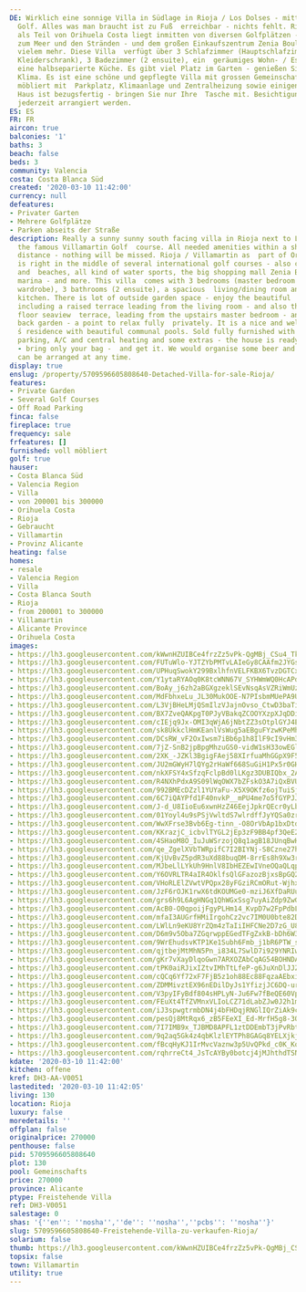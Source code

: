 ```yaml
---
DE: Wirklich eine sonnige Villa in Südlage in Rioja / Los Dolses - mitten in Villamartin
  Golf. Alles was man braucht ist zu Fuß  erreichbar - nichts fehlt. Rioja / Villamartin
  als Teil von Orihuela Costa liegt inmitten von diversen Golfplätzen - auch  nahe
  zum Meer und den Stränden - und dem großen Einkaufszentrum Zenia Boulevard - und
  vielem mehr. Diese Villa  verfügt über 3 Schlafzimmer (Hauptschlafzimmer mit begehbarem
  Kleiderschrank), 3 Badezimmer (2 ensuite), ein  geräumiges Wohn- / Esszimmer und
  eine halbseparierte Küche. Es gibt viel Platz im Garten - genießen Sie das schöne  spanische
  Klima. Es ist eine schöne und gepflegte Villa mit grossen Gemeinschaftspools. Komplett
  möbliert mit  Parkplatz, Klimaanlage und Zentralheizung sowie einigen Extras - das
  Haus ist bezugsfertig - bringen Sie nur Ihre  Tasche mit. Besichtigungen können
  jederzeit arrangiert werden.
ES: ES
FR: FR
aircon: true
balconies: '1'
baths: 3
beach: false
beds: 3
community: Valencia
costa: Costa Blanca Süd
created: '2020-03-10 11:42:00'
currency: null
defeatures:
- Privater Garten
- Mehrere Golfplätze
- Parken abseits der Straße
description: Really a sunny sunny south facing villa in Rioja next to Los Dolses and
  the famous Villamartin Golf  course. All needed amenities within a short walking
  distance - nothing will be missed. Rioja / Villamartin as  part of Orihuela Costa
  is right in the middle of several international golf courses - also close to sea
  and  beaches, all kind of water sports, the big shopping mall Zenia Boulevard, the
  marina - and more. This villa  comes with 3 bedrooms (master bedroom with walk in
  wardrobe), 3 bathrooms (2 ensuite), a spacious  living/dining room and a semi-separate
  kitchen. There is lot of outside garden space - enjoy the beautiful  Spanish climate,
  including a raised terrace leading from the living room - and also the huge top
  floor seaview  terrace, leading from the upstairs master bedroom - and a very private
  back garden - a point to relax fully  privately. It is a nice and well kept villa
  ́s residence with beautiful communal pools. Sold fully furnished with off  road
  parking, A/C and central heating and some extras - the house is ready to step in
  - bring only your bag -  and get it. We would organise some beer and wine. Viewings
  can be arranged at any time.
display: true
enslug: /property/5709596605808640-Detached-Villa-for-sale-Rioja/
features:
- Private Garden
- Several Golf Courses
- Off Road Parking
finca: false
fireplace: true
frequency: sale
frfeatures: []
furnished: voll möbliert
golf: true
hauser:
- Costa Blanca Süd
- Valencia Region
- Villa
- von 200001 bis 300000
- Orihuela Costa
- Rioja
- Gebraucht
- Villamartin
- Provinz Alicante
heating: false
homes:
- resale
- Valencia Region
- Villa
- Costa Blanca South
- Rioja
- from 200001 to 300000
- Villamartin
- Alicante Province
- Orihuela Costa
images:
- https://lh3.googleusercontent.com/kWwnHZUIBCe4frzZz5vPk-QgMBj_CSu4_Tk5brRSoowMrqnOv9kFKClGEKP8crKX04yTgWr3ESbdYGVT-jU=w640-rj-e30-l100
- https://lh3.googleusercontent.com/FUTuWlo-YJTZYbPMTvLAIeGy8CAAfm2JYGsmTrfv-6dgCfkMwqiVbVT_fAmpA7Dfl8MdIVg5e81_IwA9FheG=w640-rj-e30-l100
- https://lh3.googleusercontent.com/UPHuqSwokY299BxlhfnVELFKBX6TvzDGTCxRsNcvx97rHOwk6O8qf43MbtbtuXjmnwAbF7ZZNDp7zW8AJuuJBQ=w640-rj-e30-l100
- https://lh3.googleusercontent.com/Y1ytaRYAOq0K8tcWNN67V_SYHWmWQ0HcAPdccn0lapxcukPuYvDXvNjWwRSnz08sxtki4rJFed33gd3Z388=w640-rj-e30-l100
- https://lh3.googleusercontent.com/BoAy_j6zh2aBGXgzeklSEvNsqAsVZRiWmUzLtoHqGxm0tNb7GiQC60no2pQKopgPXVBVPzv-lmfIDK6j5N8=w640-rj-e30-l100
- https://lh3.googleusercontent.com/MdFbhxeLu_JL30MukOOE-N7PIsbmMUePA9U3mNxNRhKVZqWvRuzXZHoC_9hHb3SrZkYeSLjZApmLzaa8gB8=w640-rj-e30-l100
- https://lh3.googleusercontent.com/L3VjBHeLMjQSmIlzVJajnOvso_CtwD3baTid2qBFZpR6CZHcYQKrQYZ5SNdrjpTXFWqAqmGmOy2easbr6YOL=w640-rj-e30-l100
- https://lh3.googleusercontent.com/BX7ZveQAKpgT0PJyVBakqZCOOYXzpXJqDDiEPqj4EaQl_Se55Uoiaciej0SsW7O78TA10jB8eipi6RAc1ns=w640-rj-e30-l100
- https://lh3.googleusercontent.com/cIEjq9Jx-OMI3qWjA6jNbtZZ3sOtplGYJ4EdJE0DOFHkrEIEFp0k57oYMp8d8QvtV-53kKqk1kx8bSdDDC96dA=w640-rj-e30-l100
- https://lh3.googleusercontent.com/sk8UkkclHmKEanlVsWug5aEBguFYzwKPeMhsAiLI4zm49cA1Ep7iNVD8eZOZUMMR-Q7YJzXNHNI4_Ze9ocKG=w640-rj-e30-l100
- https://lh3.googleusercontent.com/DCsRW_vF2OxIwsm7iBb6p1h8IlF9cI9vHm3zp_m5t4DSzfkHjuRkvOJrfL1Sh9__9Q_yUjRjTiIOvl-JGdI=w640-rj-e30-l100
- https://lh3.googleusercontent.com/7jZ-SnB2jpBpgMhzuGS0-vidW1sH33owEGlGv0flR2DwD9eO5exp_X4P05EjqqrSEiqUaDFEAgHJ41h43xXjOw=w640-rj-e30-l100
- https://lh3.googleusercontent.com/2XK_-JZKl3BgigFAej58XIrfuaMhGGpX9F5QnIpVWZcMo-9DbjdFiF3XI22dSBMgt7ouUuVBr86hDmHhFSwq=w640-rj-e30-l100
- https://lh3.googleusercontent.com/JU2mGWyH7lQYg2rHaWf668SuGiH1Px5r0GHskj8B-psy3xw27jPjTM3bL-Nn7MDzq7rKK9JdqtWbaIv9yc9N=w640-rj-e30-l100
- https://lh3.googleusercontent.com/nkXFSY4xSfzqFclpBd0lLKgz3DUBIQbx_2AlEdcv_AH0GHz8RWT-15fpUU8K46b0ecAbjkJqy7_BBSEGMAHc=w640-rj-e30-l100
- https://lh3.googleusercontent.com/R4NXhPdxA9S09lWqOWX7bZFskO3A7iQxBVUZyTOPB6K8t0aGVDsUU2xxjo4-Yjw6fMedgojv4CozYTSbpZhk=w640-rj-e30-l100
- https://lh3.googleusercontent.com/992BMEcDZzl1YUYaFu-X5X9OKfz6ojTuiSj4K-n6IVK4laKQs7gX0rRo-O-LljR8Pfju9nt3It7CuKr0iK6A7w=w640-rj-e30-l100
- https://lh3.googleusercontent.com/6C7iQAYPfd1F40nvkP__mPU4me7o5fGYPJJNKCaXjf5WNQVo77C-hIrLnNcIFZZHLT7UAmKn1_WJUt-GMGNx=w640-rj-e30-l100
- https://lh3.googleusercontent.com/J-d_U8IioEu6xwnHzZ46EejJpkrQEcr0yLb27ptD2K18blqs5xO0lCQVBkOvz-Wk_FaF_BOsJMnf5vfAU6m6mQ=w640-rj-e30-l100
- https://lh3.googleusercontent.com/01Yoyl4u9sPSjVwltdS7wlrdffJyYQSa0zrAVVll4XxDA9JM66cJOmNowfJnutqEEtvl5DGN4AvgCaUHpJ09sg=w640-rj-e30-l100
- https://lh3.googleusercontent.com/WwXFrse3Bvb6Eg-tinn_-O8OrVbAp1bxDtdzu-jXC9CadtWuei1tK-GbqB7WkV1psbzh0LaIJDOYdSOQSnP0=w640-rj-e30-l100
- https://lh3.googleusercontent.com/KKrazjC_icbvlTYGL2jEp3zF9BB4pf3QeE2sjt6pKUDbvIZB8NErR6RBdzBTWRGOpKL1lNN76ex1_qWZ4WqQ=w640-rj-e30-l100
- https://lh3.googleusercontent.com/4SHaoM8O_IuJuWSrzojQ8q1agB18JUnqBwHFQ6rLVTgO_g8rmtFAw7yOr9geRwAFWVwnphpmk6SWWbNen4BmxA=w640-rj-e30-l100
- https://lh3.googleusercontent.com/qe_ZgelXVbTWRpifC7I2BIYNj-S8Czne27h0Gh1ov7QgVvNUbJM8vhh_Z5YNq6JFW2xV0ia50xfVa_PXFFwfqw=w640-rj-e30-l100
- https://lh3.googleusercontent.com/KjUvBvZ5pdR3uXd88buqDM-8rrEs8h9Xw3rL7Rq9jaG87p_u6lqpLDwgtDu5HSf28YzWlhq7RDfhCpL7748=w640-rj-e30-l100
- https://lh3.googleusercontent.com/MJbeLlLYkUh9HnlV8IbHEZEwIVneOQaQLqpmR9lkzs7T-vo33ZzxttzRXy4Dq7zKqUIHLD3pKdGSXDJa_FBu=w640-rj-e30-l100
- https://lh3.googleusercontent.com/Y6OVRLTR4aIR4OklfsQlGFazozBjxsBpGQ2e_j1oTay399OvTKwfHa2LgtCabHIWcTLZDaKlfmddxu4OTweD=w640-rj-e30-l100
- https://lh3.googleusercontent.com/VHoRLElZVwtVPQpx28yFGziRCmORut-WjhxtDHP6sXLK1JZAy6cTKdVJfvvp0WZq8eHwgb6aDfuSePmVWLyK=w640-rj-e30-l100
- https://lh3.googleusercontent.com/JzF6rOJK1rwX6tdKOUMGe0-mziJ6XfDaRUu4fawRDVEL-3PofyRkIfVqbkN7YTkTo7PtlKoXBYzkX4J-LHSx=w640-rj-e30-l100
- https://lh3.googleusercontent.com/grs6h9L6AgHNGq1QhWGxSsg7uyAiZdp9ZwGAA7fpypLvOIoRLLoDMP6QzC_SmO8R6lBqw3yZWhQqE3hFlCUx=w640-rj-e30-l100
- https://lh3.googleusercontent.com/AcB0-O0qpoijFgyPLHm14_KvpD7w2FpPdbLyMhwWxJP0Hg3ozP6hBqfY5GhUORzcsmdk_oqFID0OoiO2T6Rx=w640-rj-e30-l100
- https://lh3.googleusercontent.com/mfaI3AUGrfHMiIrgohCz2vc7IM0U0bte82DraeWJBChN4iaiE19lP2VKGBphuY9AlUIpPIHnuV9RbQJxi2Gz=w640-rj-e30-l100
- https://lh3.googleusercontent.com/LWlLn9eKU8YrZQm4zTaIiIHFCNe2D7zG_U8ZXHeZ8pDeA74ysmGaHGAFt2Bg9GwX_U89qMDQdrw2moPnKJhM=w640-rj-e30-l100
- https://lh3.googleusercontent.com/D6m9v5Oba7ZGqrwppEGedTFgZxkB-bDh6W3aMh55OyzoDEw682tIJ77rycUPAIF3X_4qZKDF1WBY5OgDMIQ=w640-rj-e30-l100
- https://lh3.googleusercontent.com/9WrEhudsvKTP1Ke1Subh6Fmb_j1bR6PTW_sjiXmSqq91kwEojNWHSXmg6EA4U9NMKPWZIHjmQsVVKCeLpqhR=w640-rj-e30-l100
- https://lh3.googleusercontent.com/qjtbejMtMhN5Pn_i834L7SwlD7i929YNRIw2p8NlZj8D5PaFfcPFJj5D4Kk6GQMDv8oyUa0JsWBJsqJ64Ys=w640-rj-e30-l100
- https://lh3.googleusercontent.com/gKr7vXayDlqoGwn7ARXOZAbCqAG54BOHNDAbFE37iCjfAfg8pwPb7fQA-dE3AIIzUQGKS2Bf9kKb8YaPR5Qd=w640-rj-e30-l100
- https://lh3.googleusercontent.com/tPK0aiRJixIZtvIMhTtLfeP-g6JuXnDlJJZJpU0tEgsQ1vpKmx0DBwN71mI841I69UM4Fgmki55U7UDjjMg=w640-rj-e30-l100
- https://lh3.googleusercontent.com/cQCq6Yf72xF7FjB5z1oh88Ec88FqzaAEbxiBovlaxK2sB0tRxTvDUG-oPIDrSe4ywupBh4JXIrpuyWYpMz65jg=w640-rj-e30-l100
- https://lh3.googleusercontent.com/ZDMMivztEX96nEDilDyJs1YfizjJC6DQ-urRSYKzp17kZ2J5H8H54SRg7YlwzbXfiM26AaB1KMUXB6zFzpPl=w640-rj-e30-l100
- https://lh3.googleusercontent.com/V3pyIFyBdf804sHPLyN-Ju6Fw7fBeQE60VpHUJr3Cd9C7cF5eyyjgj-Sd86F130Jgy0L-6denZF4ama4QxAPhg=w640-rj-e30-l100
- https://lh3.googleusercontent.com/FEuXt4TfZVMnxVLIoLCZ71dLabZJw0J2h1m17M1gnFj_DLrAj-GxHU_YlXWxE_GWs6k545KuFUBoQuIgVhw=w640-rj-e30-l100
- https://lh3.googleusercontent.com/iJ3spwgtrmbDN4j4bFHDqjRNGlIQrZiAk9c1oTIU6aIHOCFJpnRhAJsZD1iJX8py3ZG-7z5zN3XN4zWzGts=w640-rj-e30-l100
- https://lh3.googleusercontent.com/pesQj8MtRqx6_zB5FEeXI_Ed-MrfH5g8-3O3PirJ_XUMCHXZiEdHxS4rTQLYbbJKRVHwau6uvbZARu6Vs6Z3=w640-rj-e30-l100
- https://lh3.googleusercontent.com/7I7IMB9x_TJBMD8APFL1ztDDEmbT3jPvRbt7d9YYJDTkhqFzdpczDN-r4-Uo1UOb0Jrf0khXXVkIXugRQc8=w640-rj-e30-l100
- https://lh3.googleusercontent.com/9q2aq5Gk4z4qbKlzlEYTPh8GAGq8YELXjkjVe07vzWXP_iMM91kJF2wH3dq3abLSjY4M6A_Jrgud9l1VFtkL7Q=w640-rj-e30-l100
- https://lh3.googleusercontent.com/fBcqHyKJ1IrMvcVaznw3p5UvQPkd_c0K_KohzyW6AY4YFDbiD4Cidy2SA6ksSBNu9uveiOBfLAiQYA--vsdh=w640-rj-e30-l100
- https://lh3.googleusercontent.com/rqhrreCt4_JsTcAYBy0botcj4jMJhthdTSN4hz2P4NCLe4vq2WEKA3YAKH-kvoZZvYBbFtzhySFbayi0tY97=w640-rj-e30-l100
kdate: '2020-03-10 11:42:00'
kitchen: offene
kref: DH3-AA-V0051
lastedited: '2020-03-10 11:42:05'
living: 130
location: Rioja
luxury: false
moredetails: ''
offplan: false
originalprice: 270000
penthouse: false
pid: 5709596605808640
plot: 130
pool: Gemeinschafts
price: 270000
province: Alicante
ptype: Freistehende Villa
ref: DH3-V0051
salestage: 0
shas: '{''en'': ''nosha'',''de'': ''nosha'',''pcbs'': ''nosha''}'
slug: 5709596605808640-Freistehende-Villa-zu-verkaufen-Rioja/
solarium: false
thumb: https://lh3.googleusercontent.com/kWwnHZUIBCe4frzZz5vPk-QgMBj_CSu4_Tk5brRSoowMrqnOv9kFKClGEKP8crKX04yTgWr3ESbdYGVT-jU=w400-h240-n-rj-e30-l100
topsix: false
town: Villamartin
utility: true
---
```

